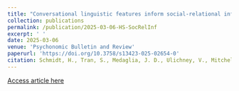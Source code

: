 ```yaml
---
title: "Conversational linguistic features inform social-relational inference."
collection: publications
permalink: /publication/2025-03-06-HS-SocRelInf
excerpt: ' '
date: 2025-03-06
venue: 'Psychonomic Bulletin and Review'
paperurl: 'https://doi.org/10.3758/s13423-025-02654-0'
citation: Schmidt, H., Tran, S., Medaglia, J. D., Ulichney, V., Mitchell, W. J., & Helion, C. (2025). &quot; Conversational linguistic features inform social-relational inference. &quot; Psychonomic bulletin & review, 10.3758/s13423-025-02654-0. Advance online publication. https://doi.org/10.3758/s13423-025-02654-0
---
```


[Access article here](https://doi.org/10.3758/s13423-025-02654-0)
